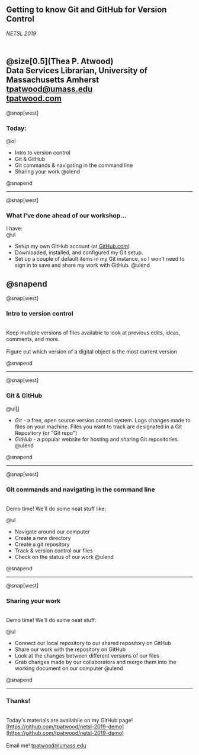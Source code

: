 
## Getting to know Git and GitHub for Version Control
*NETSL 2019*

<br>@size[0.5](Thea P. Atwood)
<br>Data Services Librarian, University of Massachusetts Amherst
<br>[tpatwood@umass.edu](mailto:tpatwood@umass.edu)
<br>[tpatwood.com](http://tpatwood.com)
---
@snap[west]

### Today:

@ol[](false)
- Intro to version control
- Git & GitHub
- Git commands & navigating in the command line
- Sharing your work
@olend

@snapend

--- 
@snap[west]
### What I've done ahead of our workshop...

I have: 
<br>
@ul[](false)
- Setup my own GitHub account (at [GitHub.com](https://github.com))
- Downloaded, installed, and configured my Git setup. 
- Set up a couple of default items in my Git instance, so I won't need to sign in to save and share my work with GitHub. 
@ulend

@snapend
---

@snap[west]
### Intro to version control

<br>Keep multiple versions of files available to look at previous edits, ideas, comments, and more. 
<br>
<br>Figure out which version of a digital object is the most current version

@snapend

---

@snap[west]
### Git & GitHub

@ul[]
- *Git* - a free, open source version control system. Logs changes made to files on your machine. Files you want to track are designated in a Git Repository (or "Git repo")
- *GitHub* - a popular website for hosting and sharing Git repositories. 
@ulend

@snapend

---

@snap[west]
### Git commands and navigating in the command line

<br> Demo time! We'll do some neat stuff like:

@ul[](false)
- Navigate around our computer
- Create a new directory
- Create a git repository
- Track & version control our files
- Check on the status of our work
@ulend

@snapend

---

@snap[west]
### Sharing your work 

<br> Demo time! We'll do some neat stuff: 

@ul[](false)
- Connect our local repository to our shared repository on GitHub
- Share our work with the repository on GitHub
- Look at the changes between different versions of our files
- Grab changes made by our collaborators and merge them into the working document on our computer
@ulend

@snapend

---



### Thanks! 

<br> Today's materials are availabile on my GitHub page! [https://github.com/tpatwood/netsl-2019-demo](https://github.com/tpatwood/netsl-2019-demo) 
<br>
<br> Email me! [tpatwood@umass.edu](mailto:tpatwood@umass.edu)


